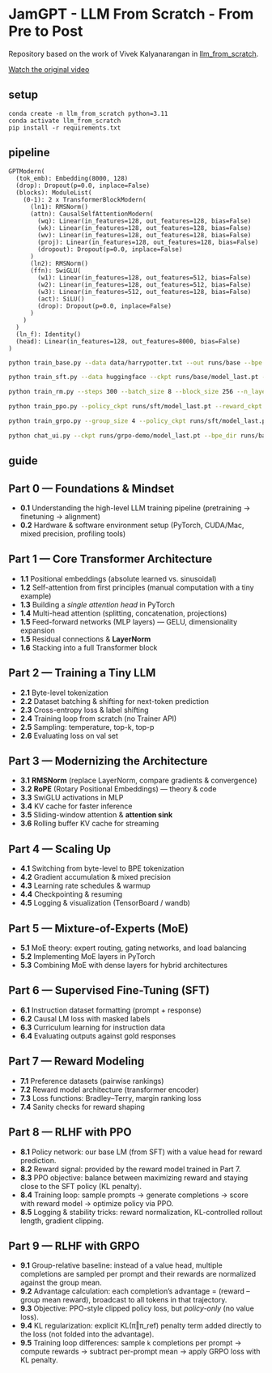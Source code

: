 # JamGPT - LLM From Scratch - From Pre to Post

Repository based on the work of Vivek Kalyanarangan in [llm_from_scratch](https://github.com/vivekkalyanarangan30/llm_from_scratch).

[Watch the original video](https://youtu.be/p3sij8QzONQ?si=yEuD584cBZRNiUYm)

## setup

```
conda create -n llm_from_scratch python=3.11
conda activate llm_from_scratch
pip install -r requirements.txt
```

## pipeline

```
GPTModern(
  (tok_emb): Embedding(8000, 128)
  (drop): Dropout(p=0.0, inplace=False)
  (blocks): ModuleList(
    (0-1): 2 x TransformerBlockModern(
      (ln1): RMSNorm()
      (attn): CausalSelfAttentionModern(
        (wq): Linear(in_features=128, out_features=128, bias=False)
        (wk): Linear(in_features=128, out_features=128, bias=False)
        (wv): Linear(in_features=128, out_features=128, bias=False)
        (proj): Linear(in_features=128, out_features=128, bias=False)
        (dropout): Dropout(p=0.0, inplace=False)
      )
      (ln2): RMSNorm()
      (ffn): SwiGLU(
        (w1): Linear(in_features=128, out_features=512, bias=False)
        (w2): Linear(in_features=128, out_features=512, bias=False)
        (w3): Linear(in_features=512, out_features=128, bias=False)
        (act): SiLU()
        (drop): Dropout(p=0.0, inplace=False)
      )
    )
  )
  (ln_f): Identity()
  (head): Linear(in_features=128, out_features=8000, bias=False)
)
```

```bash
python train_base.py --data data/harrypotter.txt --out runs/base --bpe --vocab_size 8000 --epochs 1 --steps 300 --batch_size 16 --block_size 128 --n_layer 2 --n_head 2 --n_embd 128 --mixed_precision --grad_accum_steps 2 --log tensorboard

python train_sft.py --data huggingface --ckpt runs/base/model_last.pt --out runs/sft --steps 300 --batch_size 8 --block_size 256 --n_layer 2 --n_head 2 --n_embd 128 --bpe_dir runs/base/tokenizer

python train_rm.py --steps 300 --batch_size 8 --block_size 256 --n_layer 2 --n_head 2 --n_embd 128 --loss bt --bpe_dir runs/base/tokenizer

python train_ppo.py --policy_ckpt runs/sft/model_last.pt --reward_ckpt runs/rm-demo/model_last.pt --steps 100 --batch_size 4 --resp_len 128 --bpe_dir runs/base/tokenizer

python train_grpo.py --group_size 4 --policy_ckpt runs/sft/model_last.pt --reward_ckpt runs/rm-demo/model_last.pt --steps 200 --batch_prompts 4 --resp_len 128 --bpe_dir runs/base/tokenizer --thinking_bonus 0.0

python chat_ui.py --ckpt runs/grpo-demo/model_last.pt --bpe_dir runs/base/tokenizer --share
```

## guide

## Part 0 — Foundations & Mindset
- **0.1** Understanding the high-level LLM training pipeline (pretraining → finetuning → alignment)
- **0.2** Hardware & software environment setup (PyTorch, CUDA/Mac, mixed precision, profiling tools)

## Part 1 — Core Transformer Architecture
- **1.1** Positional embeddings (absolute learned vs. sinusoidal)
- **1.2** Self-attention from first principles (manual computation with a tiny example)
- **1.3** Building a *single attention head* in PyTorch
- **1.4** Multi-head attention (splitting, concatenation, projections)
- **1.5** Feed-forward networks (MLP layers) — GELU, dimensionality expansion
- **1.5** Residual connections & **LayerNorm**
- **1.6** Stacking into a full Transformer block

## Part 2 — Training a Tiny LLM
- **2.1** Byte-level tokenization
- **2.2** Dataset batching & shifting for next-token prediction
- **2.3** Cross-entropy loss & label shifting
- **2.4** Training loop from scratch (no Trainer API)
- **2.5** Sampling: temperature, top-k, top-p
- **2.6** Evaluating loss on val set

## Part 3 — Modernizing the Architecture
- **3.1** **RMSNorm** (replace LayerNorm, compare gradients & convergence)
- **3.2** **RoPE** (Rotary Positional Embeddings) — theory & code
- **3.3** SwiGLU activations in MLP
- **3.4** KV cache for faster inference
- **3.5** Sliding-window attention & **attention sink**
- **3.6** Rolling buffer KV cache for streaming

## Part 4 — Scaling Up
- **4.1** Switching from byte-level to BPE tokenization
- **4.2** Gradient accumulation & mixed precision
- **4.3** Learning rate schedules & warmup
- **4.4** Checkpointing & resuming
- **4.5** Logging & visualization (TensorBoard / wandb)

## Part 5 — Mixture-of-Experts (MoE)
- **5.1** MoE theory: expert routing, gating networks, and load balancing
- **5.2** Implementing MoE layers in PyTorch
- **5.3** Combining MoE with dense layers for hybrid architectures

## Part 6 — Supervised Fine-Tuning (SFT)
- **6.1** Instruction dataset formatting (prompt + response)
- **6.2** Causal LM loss with masked labels
- **6.3** Curriculum learning for instruction data
- **6.4** Evaluating outputs against gold responses

## Part 7 — Reward Modeling
- **7.1** Preference datasets (pairwise rankings)
- **7.2** Reward model architecture (transformer encoder)
- **7.3** Loss functions: Bradley–Terry, margin ranking loss
- **7.4** Sanity checks for reward shaping

## Part 8 — RLHF with PPO
- **8.1** Policy network: our base LM (from SFT) with a value head for reward prediction.
- **8.2** Reward signal: provided by the reward model trained in Part 7.
- **8.3** PPO objective: balance between maximizing reward and staying close to the SFT policy (KL penalty).
- **8.4** Training loop: sample prompts → generate completions → score with reward model → optimize policy via PPO.
- **8.5** Logging & stability tricks: reward normalization, KL-controlled rollout length, gradient clipping.

## Part 9 — RLHF with GRPO
- **9.1** Group-relative baseline: instead of a value head, multiple completions are sampled per prompt and their rewards are normalized against the group mean.
- **9.2** Advantage calculation: each completion’s advantage = (reward – group mean reward), broadcast to all tokens in that trajectory.
- **9.3** Objective: PPO-style clipped policy loss, but *policy-only* (no value loss).
- **9.4** KL regularization: explicit KL(π‖π_ref) penalty term added directly to the loss (not folded into the advantage).
- **9.5** Training loop differences: sample `k` completions per prompt → compute rewards → subtract per-prompt mean → apply GRPO loss with KL penalty.
